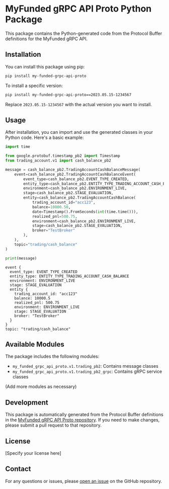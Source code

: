 # MyFunded gRPC API Proto Python Package

This package contains the Python-generated code from the Protocol Buffer definitions for the MyFunded gRPC API.

## Installation

You can install this package using pip:

```bash
pip install my-funded-grpc-api-proto
```

To install a specific version:

```bash
pip install my-funded-grpc-api-proto==2023.05.15-1234567
```

Replace `2023.05.15-1234567` with the actual version you want to install.

## Usage

After installation, you can import and use the generated classes in your Python code. Here's a basic example:

```python
import time

from google.protobuf.timestamp_pb2 import Timestamp
from trading_account.v1 import cash_balance_pb2

message = cash_balance_pb2.TradingAccountCashBalanceMessage(
    event=cash_balance_pb2.TradingAccountCashBalanceEvent(
        event_type=cash_balance_pb2.EVENT_TYPE_CREATED,
        entity_type=cash_balance_pb2.ENTITY_TYPE_TRADING_ACCOUNT_CASH_BALANCE,
        environment=cash_balance_pb2.ENVIRONMENT_LIVE,
        stage=cash_balance_pb2.STAGE_EVALUATION,
        entity=cash_balance_pb2.TradingAccountCashBalance(
            trading_account_id="acc123",
            balance=10000.50,
            date=Timestamp().FromSeconds(int(time.time())),
            realized_pnl=500.75,
            environment=cash_balance_pb2.ENVIRONMENT_LIVE,
            stage=cash_balance_pb2.STAGE_EVALUATION,
            broker="TestBroker"
        ),
    ),
    topic="trading/cash_balance"
)

print(message)
```
```shell
event {
  event_type: EVENT_TYPE_CREATED
  entity_type: ENTITY_TYPE_TRADING_ACCOUNT_CASH_BALANCE
  environment: ENVIRONMENT_LIVE
  stage: STAGE_EVALUATION
  entity {
    trading_account_id: "acc123"
    balance: 10000.5
    realized_pnl: 500.75
    environment: ENVIRONMENT_LIVE
    stage: STAGE_EVALUATION
    broker: "TestBroker"
  }
}
topic: "trading/cash_balance"
```

## Available Modules

The package includes the following modules:

- `my_funded_grpc_api_proto.v1.trading_pb2`: Contains message classes
- `my_funded_grpc_api_proto.v1.trading_pb2_grpc`: Contains gRPC service classes

(Add more modules as necessary)

## Development

This package is automatically generated from the Protocol Buffer definitions in the [MyFunded gRPC API Proto repository](https://github.com/MyFunded/my-funded-grpc-api-proto). If you need to make changes, please submit a pull request to that repository.

## License

[Specify your license here]

## Contact

For any questions or issues, please [open an issue](https://github.com/MyFunded/my-funded-grpc-api-proto/issues) on the GitHub repository.